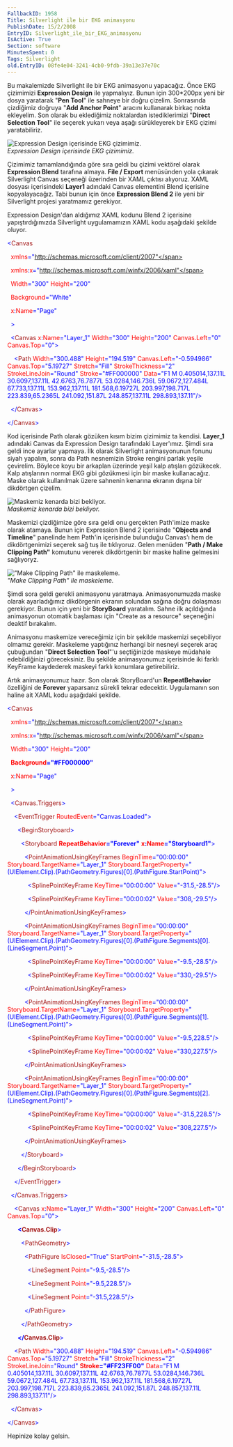 ```yaml
---
FallbackID: 1958
Title: Silverlight ile bir EKG animasyonu
PublishDate: 15/2/2008
EntryID: Silverlight_ile_bir_EKG_animasyonu
IsActive: True
Section: software
MinutesSpent: 0
Tags: Silverlight
old.EntryID: 08fe4e04-3241-4cb0-9fdb-39a13e37e70c
---
```

Bu makalemizde Silverlight ile bir EKG animasyonu yapacağız. Önce EKG
çizimimizi **Expression Design** ile yapmalıyız. Bunun için 300\*200px
yeni bir dosya yaratarak "**Pen Tool**" ile sahneye bir doğru çizelim.
Sonrasında çizdiğimiz doğruya "**Add Anchor Point**" aracını kullanarak
birkaç nokta ekleyelim. Son olarak bu eklediğimiz noktalardan
istediklerimizi "**Direct Selection Tool**" ile seçerek yukarı veya
aşağı sürükleyerek bir EKG çizimi yaratabiliriz.

![Expression Design içerisinde EKG
çizimimiz.](http://cdn.daron.yondem.com/assets/1958/14022008_1.png)\
*Expression Design içerisinde EKG çizimimiz.*

Çizimimiz tamamlandığında göre sıra geldi bu çizimi vektörel olarak
**Expression Blend** tarafına almaya. **File / Export** menüsünden yola
çıkarak Silverlight Canvas seçeneği üzerinden bir XAML çıktısı alıyoruz.
XAML dosyası içerisindeki **Layer1** adındaki Canvas elementini Blend
içerisine kopyalayacağız. Tabi bunun için önce **Expression Blend 2**
ile yeni bir Silverlight projesi yaratmamız gerekiyor.

Expression Design'dan aldığımız XAML kodunu Blend 2 içerisine
yapıştırdığımızda Silverlight uygulamamızın XAML kodu aşağıdaki şekilde
oluyor.

<span style="color: blue;">\<</span><span
style="color: #a31515;">Canvas</span>

<span style="color: red;">  xmlns</span><span
style="color: blue;">="http://schemas.microsoft.com/client/2007"</span>

<span style="color: red;">  xmlns</span><span
style="color: blue;">:</span><span style="color: red;">x</span><span
style="color: blue;">="http://schemas.microsoft.com/winfx/2006/xaml"</span>

<span style="color: red;">  Width</span><span
style="color: blue;">="300"</span><span style="color: red;">
Height</span><span style="color: blue;">="200"</span>

<span style="color: red;">  Background</span><span
style="color: blue;">="White"</span>

<span style="color: red;">  x</span><span
style="color: blue;">:</span><span style="color: red;">Name</span><span
style="color: blue;">="Page"</span>

<span style="color: blue;">  \></span>

<span style="color: #a31515;">  </span><span
style="color: blue;">\<</span><span
style="color: #a31515;">Canvas</span><span style="color: red;">
x</span><span style="color: blue;">:</span><span
style="color: red;">Name</span><span
style="color: blue;">="Layer\_1"</span><span style="color: red;">
Width</span><span style="color: blue;">="300"</span><span
style="color: red;"> Height</span><span
style="color: blue;">="200"</span><span style="color: red;">
Canvas.Left</span><span style="color: blue;">="0"</span><span
style="color: red;"> Canvas.Top</span><span
style="color: blue;">="0"\></span>

<span style="color: #a31515;">    </span><span
style="color: blue;">\<</span><span
style="color: #a31515;">Path</span><span style="color: red;">
Width</span><span style="color: blue;">="300.488"</span><span
style="color: red;"> Height</span><span
style="color: blue;">="194.519"</span><span style="color: red;">
Canvas.Left</span><span style="color: blue;">="-0.594986"</span><span
style="color: red;"> Canvas.Top</span><span
style="color: blue;">="5.19727"</span><span style="color: red;">
Stretch</span><span style="color: blue;">="Fill"</span><span
style="color: red;"> StrokeThickness</span><span
style="color: blue;">="2"</span><span style="color: red;">
StrokeLineJoin</span><span style="color: blue;">="Round"</span><span
style="color: red;"> Stroke</span><span
style="color: blue;">="\#FF000000"</span><span style="color: red;">
Data</span><span style="color: blue;">="F1 M 0.405014,137.11L
30.6097,137.11L 42.6763,76.7877L 53.0284,146.736L 59.0672,127.484L
67.733,137.11L 153.962,137.11L 181.568,6.19727L 203.997,198.717L
223.839,65.2365L 241.092,151.87L 248.857,137.11L
298.893,137.11"/\></span>

<span style="color: #a31515;">  </span><span
style="color: blue;">\</</span><span
style="color: #a31515;">Canvas</span><span
style="color: blue;">\></span>

<span style="color: blue;">\</</span><span
style="color: #a31515;">Canvas</span><span
style="color: blue;">\></span>

Kod içerisinde Path olarak gözüken kısım bizim çizimimiz ta kendisi.
**Layer\_1** adındaki Canvas da Expression Design tarafındaki
Layer'ımız. Şimdi sıra geldi ince ayarlar yapmaya. İlk olarak
Silverlight animasyonunun fonunu siyah yapalım, sonra da Path nesnemizin
Stroke rengini parlak yeşile çevirelim. Böylece koyu bir arkaplan
üzerinde yeşil kalp atışları gözükecek. Kalp atışlarının normal EKG gibi
gözükmesi için bir maske kullanacağız. Maske olarak kullanılmak üzere
sahnenin kenarına ekranın dışına bir dikdörtgen çizelim.

![Maskemiz kenarda bizi
bekliyor.](http://cdn.daron.yondem.com/assets/1958/14022008_2.png)\
*Maskemiz kenarda bizi bekliyor.*

Maskemizi çizdiğimize göre sıra geldi onu gerçekten Path'imize maske
olarak atamaya. Bunun için Expression Blend 2 içerisinde "**Objects and
Timeline**" panelinde hem Path'in içerisinde bulunduğu Canvas'ı hem de
dikdörtgenimizi seçerek sağ tuş ile tıklıyoruz. Gelen menüden "**Path /
Make Clipping Path"** komutunu vererek dikdörtgenin bir maske haline
gelmesini sağlıyoryz.

!["Make Clipping Path" ile
maskeleme.](http://cdn.daron.yondem.com/assets/1958/14022008_3.png)\
*"Make Clipping Path" ile maskeleme.*

Şimdi sora geldi gerekli animasyonu yaratmaya. Animasyonumuzda maske
olarak ayarladığımız dikdörgenin ekranın solundan sağına doğru dolaşması
gerekiyor. Bunun için yeni bir **StoryBoard** yaratalım. Sahne ilk
açıldığında animasyonun otomatik başlaması için "Create as a resource"
seçeneğini deaktif bırakalım.

Animasyonu maskemize vereceğimiz için bir şekilde maskemizi seçebiliyor
olmamız gerekir. Maskeleme yaptığınız herhangi bir nesneyi seçerek araç
çubuğundan "**Direct Selection Tool**"'u seçtiğinizde maskeye müdahale
edebildiğinizi göreceksiniz. Bu şekilde animasyonumuz içerisinde iki
farklı KeyFrame kaydederek maskeyi farklı konumlara getirebiliriz.

Artık animasyonumuz hazır. Son olarak StoryBoard'un **RepeatBehavior**
özelliğini de **Forever** yaparsanız sürekli tekrar edecektir.
Uygulamanın son haline ait XAML kodu aşağıdaki şekilde.

<span style="color: blue;">\<</span><span
style="color: #a31515;">Canvas</span>

<span style="color: red;">  xmlns</span><span
style="color: blue;">="http://schemas.microsoft.com/client/2007"</span>

<span style="color: red;">  xmlns</span><span
style="color: blue;">:</span><span style="color: red;">x</span><span
style="color: blue;">="http://schemas.microsoft.com/winfx/2006/xaml"</span>

<span style="color: red;">  Width</span><span
style="color: blue;">="300"</span><span style="color: red;">
Height</span><span style="color: blue;">="200"</span>

<span style="color: red;">  **Background**</span><span
style="color: blue;">**="\#FF000000"**</span>

<span style="color: red;">  x</span><span
style="color: blue;">:</span><span style="color: red;">Name</span><span
style="color: blue;">="Page"</span>

<span style="color: blue;">  \></span>

<span style="color: #a31515;">  </span><span
style="color: blue;">\<</span><span
style="color: #a31515;">Canvas.Triggers</span><span
style="color: blue;">\></span>

<span style="color: #a31515;">    </span><span
style="color: blue;">\<</span><span
style="color: #a31515;">EventTrigger</span><span style="color: red;">
RoutedEvent</span><span style="color: blue;">="Canvas.Loaded"\></span>

<span style="color: #a31515;">      </span><span
style="color: blue;">\<</span><span
style="color: #a31515;">BeginStoryboard</span><span
style="color: blue;">\></span>

<span style="color: #a31515;">        </span><span
style="color: blue;">\<</span><span
style="color: #a31515;">Storyboard</span><span style="color: red;">
**RepeatBehavior**</span><span
style="color: blue;">**="Forever"**</span><span style="color: red;">
**x**</span><span style="color: blue;">**:**</span><span
style="color: red;">**Name**</span><span
style="color: blue;">**="Storyboard1"**\></span>

<span style="color: #a31515;">          </span><span
style="color: blue;">\<</span><span
style="color: #a31515;">PointAnimationUsingKeyFrames</span><span
style="color: red;"> BeginTime</span><span
style="color: blue;">="00:00:00"</span><span style="color: red;">
Storyboard.TargetName</span><span
style="color: blue;">="Layer\_1"</span><span style="color: red;">
Storyboard.TargetProperty</span><span
style="color: blue;">="(UIElement.Clip).(PathGeometry.Figures)[0].(PathFigure.StartPoint)"\></span>

<span style="color: #a31515;">            </span><span
style="color: blue;">\<</span><span
style="color: #a31515;">SplinePointKeyFrame</span><span
style="color: red;"> KeyTime</span><span
style="color: blue;">="00:00:00"</span><span style="color: red;">
Value</span><span style="color: blue;">="-31.5,-28.5"/\></span>

<span style="color: #a31515;">            </span><span
style="color: blue;">\<</span><span
style="color: #a31515;">SplinePointKeyFrame</span><span
style="color: red;"> KeyTime</span><span
style="color: blue;">="00:00:02"</span><span style="color: red;">
Value</span><span style="color: blue;">="308,-29.5"/\></span>

<span style="color: #a31515;">          </span><span
style="color: blue;">\</</span><span
style="color: #a31515;">PointAnimationUsingKeyFrames</span><span
style="color: blue;">\></span>

<span style="color: #a31515;">          </span><span
style="color: blue;">\<</span><span
style="color: #a31515;">PointAnimationUsingKeyFrames</span><span
style="color: red;"> BeginTime</span><span
style="color: blue;">="00:00:00"</span><span style="color: red;">
Storyboard.TargetName</span><span
style="color: blue;">="Layer\_1"</span><span style="color: red;">
Storyboard.TargetProperty</span><span
style="color: blue;">="(UIElement.Clip).(PathGeometry.Figures)[0].(PathFigure.Segments)[0].(LineSegment.Point)"\></span>

<span style="color: #a31515;">            </span><span
style="color: blue;">\<</span><span
style="color: #a31515;">SplinePointKeyFrame</span><span
style="color: red;"> KeyTime</span><span
style="color: blue;">="00:00:00"</span><span style="color: red;">
Value</span><span style="color: blue;">="-9.5,-28.5"/\></span>

<span style="color: #a31515;">            </span><span
style="color: blue;">\<</span><span
style="color: #a31515;">SplinePointKeyFrame</span><span
style="color: red;"> KeyTime</span><span
style="color: blue;">="00:00:02"</span><span style="color: red;">
Value</span><span style="color: blue;">="330,-29.5"/\></span>

<span style="color: #a31515;">          </span><span
style="color: blue;">\</</span><span
style="color: #a31515;">PointAnimationUsingKeyFrames</span><span
style="color: blue;">\></span>

<span style="color: #a31515;">          </span><span
style="color: blue;">\<</span><span
style="color: #a31515;">PointAnimationUsingKeyFrames</span><span
style="color: red;"> BeginTime</span><span
style="color: blue;">="00:00:00"</span><span style="color: red;">
Storyboard.TargetName</span><span
style="color: blue;">="Layer\_1"</span><span style="color: red;">
Storyboard.TargetProperty</span><span
style="color: blue;">="(UIElement.Clip).(PathGeometry.Figures)[0].(PathFigure.Segments)[1].(LineSegment.Point)"\></span>

<span style="color: #a31515;">            </span><span
style="color: blue;">\<</span><span
style="color: #a31515;">SplinePointKeyFrame</span><span
style="color: red;"> KeyTime</span><span
style="color: blue;">="00:00:00"</span><span style="color: red;">
Value</span><span style="color: blue;">="-9.5,228.5"/\></span>

<span style="color: #a31515;">            </span><span
style="color: blue;">\<</span><span
style="color: #a31515;">SplinePointKeyFrame</span><span
style="color: red;"> KeyTime</span><span
style="color: blue;">="00:00:02"</span><span style="color: red;">
Value</span><span style="color: blue;">="330,227.5"/\></span>

<span style="color: #a31515;">          </span><span
style="color: blue;">\</</span><span
style="color: #a31515;">PointAnimationUsingKeyFrames</span><span
style="color: blue;">\></span>

<span style="color: #a31515;">          </span><span
style="color: blue;">\<</span><span
style="color: #a31515;">PointAnimationUsingKeyFrames</span><span
style="color: red;"> BeginTime</span><span
style="color: blue;">="00:00:00"</span><span style="color: red;">
Storyboard.TargetName</span><span
style="color: blue;">="Layer\_1"</span><span style="color: red;">
Storyboard.TargetProperty</span><span
style="color: blue;">="(UIElement.Clip).(PathGeometry.Figures)[0].(PathFigure.Segments)[2].(LineSegment.Point)"\></span>

<span style="color: #a31515;">            </span><span
style="color: blue;">\<</span><span
style="color: #a31515;">SplinePointKeyFrame</span><span
style="color: red;"> KeyTime</span><span
style="color: blue;">="00:00:00"</span><span style="color: red;">
Value</span><span style="color: blue;">="-31.5,228.5"/\></span>

<span style="color: #a31515;">            </span><span
style="color: blue;">\<</span><span
style="color: #a31515;">SplinePointKeyFrame</span><span
style="color: red;"> KeyTime</span><span
style="color: blue;">="00:00:02"</span><span style="color: red;">
Value</span><span style="color: blue;">="308,227.5"/\></span>

<span style="color: #a31515;">          </span><span
style="color: blue;">\</</span><span
style="color: #a31515;">PointAnimationUsingKeyFrames</span><span
style="color: blue;">\></span>

<span style="color: #a31515;">        </span><span
style="color: blue;">\</</span><span
style="color: #a31515;">Storyboard</span><span
style="color: blue;">\></span>

<span style="color: #a31515;">      </span><span
style="color: blue;">\</</span><span
style="color: #a31515;">BeginStoryboard</span><span
style="color: blue;">\></span>

<span style="color: #a31515;">    </span><span
style="color: blue;">\</</span><span
style="color: #a31515;">EventTrigger</span><span
style="color: blue;">\></span>

<span style="color: #a31515;">  </span><span
style="color: blue;">\</</span><span
style="color: #a31515;">Canvas.Triggers</span><span
style="color: blue;">\></span>

<span style="color: #a31515;">    </span><span
style="color: blue;">\<</span><span
style="color: #a31515;">Canvas</span><span style="color: red;">
x</span><span style="color: blue;">:</span><span
style="color: red;">Name</span><span
style="color: blue;">="Layer\_1"</span><span style="color: red;">
Width</span><span style="color: blue;">="300"</span><span
style="color: red;"> Height</span><span
style="color: blue;">="200"</span><span style="color: red;">
Canvas.Left</span><span style="color: blue;">="0"</span><span
style="color: red;"> Canvas.Top</span><span
style="color: blue;">="0"\></span>

<span style="color: #a31515;">      </span><span style="color: blue;">
**\<**</span><span style="color: #a31515;">**Canvas.Clip**</span><span
style="color: blue;">\></span>

<span style="color: #a31515;">        </span><span
style="color: blue;">\<</span><span
style="color: #a31515;">PathGeometry</span><span
style="color: blue;">\></span>

<span style="color: #a31515;">          </span><span
style="color: blue;">\<</span><span
style="color: #a31515;">PathFigure</span><span style="color: red;">
IsClosed</span><span style="color: blue;">="True"</span><span
style="color: red;"> StartPoint</span><span
style="color: blue;">="-31.5,-28.5"\></span>

<span style="color: #a31515;">            </span><span
style="color: blue;">\<</span><span
style="color: #a31515;">LineSegment</span><span style="color: red;">
Point</span><span style="color: blue;">="-9.5,-28.5"/\></span>

<span style="color: #a31515;">            </span><span
style="color: blue;">\<</span><span
style="color: #a31515;">LineSegment</span><span style="color: red;">
Point</span><span style="color: blue;">="-9.5,228.5"/\></span>

<span style="color: #a31515;">            </span><span
style="color: blue;">\<</span><span
style="color: #a31515;">LineSegment</span><span style="color: red;">
Point</span><span style="color: blue;">="-31.5,228.5"/\></span>

<span style="color: #a31515;">          </span><span
style="color: blue;">\</</span><span
style="color: #a31515;">PathFigure</span><span
style="color: blue;">\></span>

<span style="color: #a31515;">        </span><span
style="color: blue;">\</</span><span
style="color: #a31515;">PathGeometry</span><span
style="color: blue;">\></span>

<span style="color: #a31515;">      </span><span style="color: blue;">
**\</**</span><span style="color: #a31515;">**Canvas.Clip**</span><span
style="color: blue;">\></span>

<span style="color: #a31515;">    </span><span
style="color: blue;">\<</span><span
style="color: #a31515;">Path</span><span style="color: red;">
Width</span><span style="color: blue;">="300.488"</span><span
style="color: red;"> Height</span><span
style="color: blue;">="194.519"</span><span style="color: red;">
Canvas.Left</span><span style="color: blue;">="-0.594986"</span><span
style="color: red;"> Canvas.Top</span><span
style="color: blue;">="5.19727"</span><span style="color: red;">
Stretch</span><span style="color: blue;">="Fill"</span><span
style="color: red;"> StrokeThickness</span><span
style="color: blue;">="2"</span><span style="color: red;">
StrokeLineJoin</span><span style="color: blue;">="Round"</span><span
style="color: red;"> **Stroke**</span><span
style="color: blue;">**="\#FF23FF00"**</span><span style="color: red;">
Data</span><span style="color: blue;">="F1 M 0.405014,137.11L
30.6097,137.11L 42.6763,76.7877L 53.0284,146.736L 59.0672,127.484L
67.733,137.11L 153.962,137.11L 181.568,6.19727L 203.997,198.717L
223.839,65.2365L 241.092,151.87L 248.857,137.11L
298.893,137.11"/\></span>

<span style="color: #a31515;">  </span><span
style="color: blue;">\</</span><span
style="color: #a31515;">Canvas</span><span
style="color: blue;">\></span>

<span style="color: blue;">\</</span><span
style="color: #a31515;">Canvas</span><span
style="color: blue;">\></span>

Hepinize kolay gelsin.


